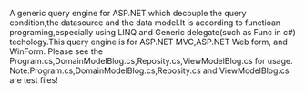   A generic query engine for ASP.NET,which decouple the query condition,the datasource and the data model.It is according to functioan programing,especially using LINQ and Generic delegate(such as Func in c#) techology.This query engine is for ASP.NET MVC,ASP.NET Web form, and WinForm.
  Please see the Program.cs,DomainModelBlog.cs,Reposity.cs,ViewModelBlog.cs for usage.
  Note:Program.cs,DomainModelBlog.cs,Reposity.cs and ViewModelBlog.cs are test files!

